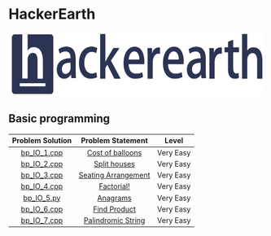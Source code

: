 # HackerEarth 

<p align="center">
  <img width="500" height="125" src=/assets/HackerEarth.png>
</p>


## Basic programming

|                               Problem Solution                                  |                         Problem Statement                                |                   Level                  |
|:-------------------------------------------------------------------------------:|:------------------------------------------------------------------------:|:----------------------------------------:|
|[bp_IO_1.cpp](Basic_Programming/Input_Output/bp_IO_1.cpp)                        |[Cost of balloons](https://rb.gy/cu2fgi)                                  |Very Easy                                 |
|[bp_IO_2.cpp](Basic_Programming/Input_Output/bp_IO_2.cpp)                        |[Split houses ](https://rb.gy/lp4zpv)                                     |Very Easy                                 |
|[bp_IO_3.cpp](Basic_Programming/Input_Output/bp_IO_3.cpp)                        |[Seating Arrangement](https://rb.gy/8bophx)                               |Very Easy                                 |
|[bp_IO_4.cpp](Basic_Programming/Input_Output/bp_IO_4.cpp)                        |[Factorial!](https://rb.gy/229zei)                                        |Very Easy                                 |
|[bp_IO_5.py](Basic_Programming/Input_Output/bp_IO_5.py)                          |[Anagrams](https://rb.gy/0kc71k)                                          |Very Easy                                 |
|[bp_IO_6.cpp](Basic_Programming/Input_Output/bp_IO_6.cpp)                        |[Find Product](https://rb.gy/fln4dk)                                      |Very Easy                                 |   
|[bp_IO_7.cpp](Basic_Programming/Input_Output/bp_IO_7.cpp)                        |[Palindromic String](https://rb.gy/dqubol)                                |Very Easy                                 |
